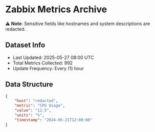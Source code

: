 # Zabbix Metrics Archive

⚠️ **Note**: Sensitive fields like hostnames and system descriptions are redacted.

## Dataset Info
- Last Updated: 2025-05-27 08:00 UTC
- Total Metrics Collected: 992
- Update Frequency: Every (1) hour

## Data Structure
```json
{
    "host": "redacted",
    "metric": "CPU Usage",
    "value": "12.5",
    "units": "%",
    "timestamp": "2024-05-21T12:00:00"
}
```

